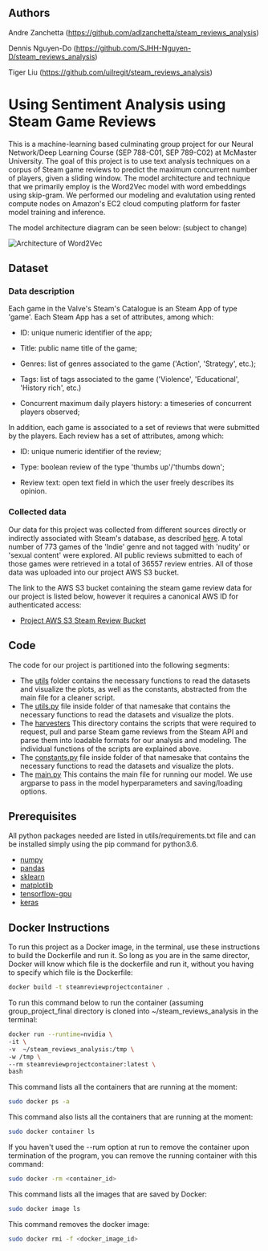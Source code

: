 ## Authors 

Andre Zanchetta (https://github.com/adlzanchetta/steam_reviews_analysis)

Dennis Nguyen-Do (https://github.com/SJHH-Nguyen-D/steam_reviews_analysis)

Tiger Liu (https://github.com/uilregit/steam_reviews_analysis)


# Using Sentiment Analysis using Steam Game Reviews

This is a machine-learning based culminating group project for our Neural Network/Deep Learning Course (SEP 788-C01, SEP 789-C02) at McMaster University. The goal of this project is to use text analysis techniques on a corpus of Steam game reviews to predict the maximum concurrent number of players, given a sliding window. The model architecture and technique that we primarily employ is the Word2Vec model with word embeddings using skip-gram. We performed our modeling and evalutation using rented compute nodes on Amazon's EC2 cloud computing platform for faster model training and inference.

The model architecture diagram can be seen below: (subject to change)


![Architecture of Word2Vec](https://github.com/adlzanchetta/steam_reviews_analysis/word2vec_skipgram_architecture.png)


## Dataset

### Data description

Each game in the Valve's Steam's Catalogue is an Steam App of type 'game'. Each Steam App has a set of attributes, among which:

- ID: unique numeric identifier of the app;

- Title: public name title of the game;

- Genres: list of genres associated to the game ('Action', 'Strategy', etc.);

- Tags: list of tags associated to the game ('Violence', 'Educational', 'History rich', etc.)

- Concurrent maximum daily players history: a timeseries of concurrent players observed;

In addition, each game is associated to a set of reviews that were submitted by the players. Each review has a set of attributes, among which:

- ID: unique numeric identifier of the review;

- Type: boolean review of the type 'thumbs up'/'thumbs down';

- Review text: open text field in which the user freely describes its opinion.

### Collected data

Our data for this project was collected from different sources directly or indirectly associated with Steam's database, as described [here](utils/harvesters/README.md). A total number of 773 games of the 'Indie' genre and not tagged with 'nudity' or 'sexual content' were explored. All public reviews submitted to each of those games were retrieved in a total of 36557 review entries. All of those data was uploaded into our project AWS S3 bucket.

The link to the AWS S3 bucket containing the steam game review data for our project is listed below, however it requires a canonical AWS ID for authenticated access:
* [Project AWS S3 Steam Review Bucket](https://s3.console.aws.amazon.com/s3/buckets/steamreviewbucket/reviews/?region=us-east-1)


## Code
The code for our project is partitioned into the following segments:

* The [utils](https://github.com/adlzanchetta/steam_reviews_analysis/tree/master/utils) folder contains the necessary functions to read the datasets and visualize the plots, as well as the constants, abstracted from the main file for a cleaner script.
* The [utils.py](https://github.com/adlzanchetta/steam_reviews_analysis/tree/master/utils/utils.py) file inside folder of that namesake that contains the necessary functions to read the datasets and visualize the plots.
* The [harvesters](https://github.com/adlzanchetta/steam_reviews_analysis/tree/master/utils/harvesters) This directory contains the scripts that were required to request, pull and parse Steam game reviews from the Steam API and parse them into loadable formats for our analysis and modeling. The individual functions of the scripts are explained above.
* The [constants.py](https://github.com/adlzanchetta/steam_reviews_analysis/tree/master/utils/constants.py) file inside folder of that namesake that contains the necessary functions to read the datasets and visualize the plots.
* The [main.py](https://github.com/adlzanchetta/steam_reviews_analysis/main.py) This contains the main file for running our model. We use argparse to pass in the model hyperparameters and saving/loading options.

## Prerequisites
All python packages needed are listed in utils/requirements.txt file and can be installed simply using the pip command for python3.6.

* [numpy](http://www.numpy.org/)  
* [pandas](https://pandas.pydata.org/)  
* [sklearn](http://scikit-learn.org/stable/)  
* [matplotlib](https://matplotlib.org/)  
* [tensorflow-gpu](https://www.tensorflow.org/)  
* [keras](https://keras.io/)


## Docker Instructions

To run this project as a Docker image, in the terminal, use these instructions to build the Dockerfile and run it. So long as you are in the same director, Docker will know which file is the dockerfile and run it, without you having to specify which file is the Dockerfile:
```bash
docker build -t steamreviewprojectcontainer .
```
To run this command below to run the container (assuming group_project_final directory is cloned into ~/steam_reviews_analysis in the terminal:
```bash
docker run --runtime=nvidia \
-it \
-v  ~/steam_reviews_analysis:/tmp \
-w /tmp \
--rm steamreviewprojectcontainer:latest \
bash
```
This command lists all the containers that are running at the moment:
```bash
sudo docker ps -a
```
This command also lists all the containers that are running at the moment:
```bash
sudo docker container ls
```
If you haven't used the --rum option at run to remove the container upon termination of the program, you can remove the running container with this command:
```bash
sudo docker -rm <container_id>
```
This command lists all the images that are saved by Docker:
```bash
sudo docker image ls
```
This command removes the docker image:
```bash
sudo docker rmi -f <docker_image_id>
```